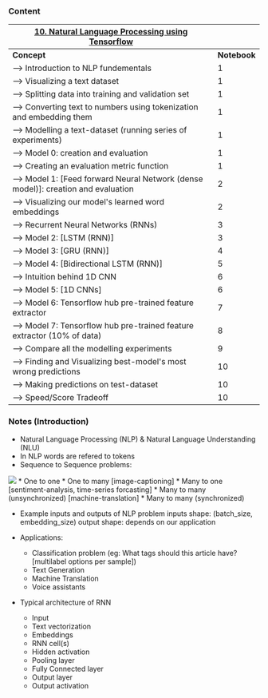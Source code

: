 ### Content

| <u>**10. Natural Language Processing using Tensorflow**</u>  ||
|---------|----------|
| **Concept** | **Notebook** |
|--> Introduction to NLP fundementals |1|
|--> Visualizing a text dataset |1|
|--> Splitting data into training and validation set |1|
|--> Converting text to numbers using tokenization and embedding them |1|
|--> Modelling a text-dataset (running series of experiments) |1|
|--> Model 0: creation and evaluation |1|
|--> Creating an evaluation metric function |1|
|--> Model 1: [Feed forward Neural Network (dense model)]: creation and evaluation |2|
|--> Visualizing our model's learned word embeddings |2|
|--> Recurrent Neural Networks (RNNs)|3|
|--> Model 2: [LSTM (RNN)] |3|
|--> Model 3: [GRU (RNN)] |4|
|--> Model 4: [Bidirectional LSTM (RNN)] |5|
|--> Intuition behind 1D CNN |6|
|--> Model 5: [1D CNNs] |6|
|--> Model 6: Tensorflow hub pre-trained feature extractor |7|
|--> Model 7: Tensorflow hub pre-trained feature extractor (10% of data) |8|
|--> Compare all the modelling experiments |9|
|--> Finding and Visualizing best-model's most wrong predictions |10| 
|--> Making predictions on test-dataset |10| 
|--> Speed/Score Tradeoff |10|



### Notes (Introduction)
* Natural Language Processing (NLP) & Natural Language Understanding (NLU)
* In NLP words are refered to tokens
* Sequence to Sequence problems:
<img src='https://karpathy.github.io/assets/rnn/diags.jpeg'/>
  * One to one 
  * One to many [image-captioning]
  * Many to one [sentiment-analysis, time-series forcasting]
  * Many to many (unsynchronized) [machine-translation]
  * Many to many (synchronized) 

* Example inputs and outputs of NLP problem
  inputs shape: (batch_size, embedding_size)
  output shape: depends on our application  

* Applications:
  * Classification problem (eg: What tags should this article have? [multilabel options per sample])
  * Text Generation 
  * Machine Translation
  * Voice assistants

* Typical architecture of RNN
  * Input
  * Text vectorization
  * Embeddings
  * RNN cell(s)
  * Hidden activation
  * Pooling layer
  * Fully Connected layer
  * Output layer
  * Output activation
